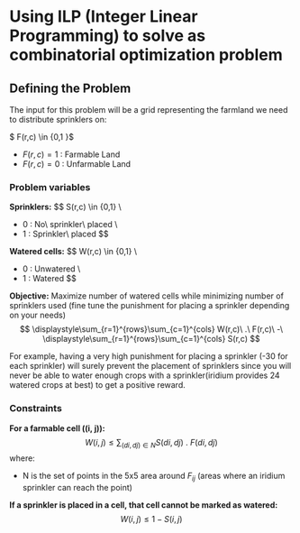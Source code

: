# Using ILP (Integer Linear Programming) to solve as combinatorial optimization problem

## Defining the Problem

The input for this problem will be a grid representing the farmland we need to distribute sprinklers on:

$ F(r,c) \in \{0,1 \}$
- $F(r,c) = 1$ : Farmable Land
- $F(r,c) = 0$ : Unfarmable Land

### Problem variables

**Sprinklers:**
$$
S(r,c) \in \{0,1\} \\
- 0 : No\ sprinkler\ placed \\
- 1 : Sprinkler\ placed 
$$

**Watered cells:**
$$
W(r,c) \in \{0,1\} \\
- 0 : Unwatered \\
- 1 : Watered
$$

**Objective:**
Maximize number of watered cells while minimizing number of sprinklers used (fine tune the punishment for placing a sprinkler depending on your needs)
$$
\displaystyle\sum_{r=1}^{rows}\sum_{c=1}^{cols} W(r,c)\ .\ F(r,c)\ -\ \displaystyle\sum_{r=1}^{rows}\sum_{c=1}^{cols} S(r,c)
$$

For example, having a very high punishment for placing a sprinkler (-30 for each sprinkler) will surely prevent the placement of sprinklers since you will never be able to water enough crops with a sprinkler(iridium provides 24 watered crops at best) to get a positive reward.

### Constraints

**For a farmable cell \((i, j)\):**
$$
W(i, j) \leq \sum_{(di,dj) \in N} S(di, dj)\ .\ F(di,dj)
$$
where:
- N is the set of points in the 5x5 area around $F_{ij}$ (areas where an iridium sprinkler can reach the point)

**If a sprinkler is placed in a cell, that cell cannot be marked as watered:**
$$
W(i, j) \leq 1 - S(i, j)
$$